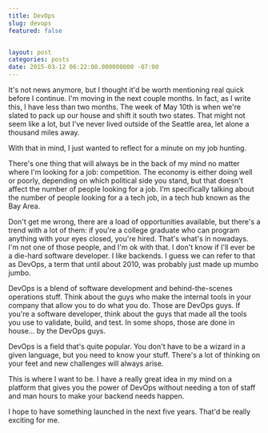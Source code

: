 ```yaml
---
title: DevOps
slug: devops
featured: false


layout: post
categories: posts
date: 2015-03-12 06:22:00.000000000 -07:00
---
```


It's not news anymore, but I thought it'd be worth mentioning real quick before I continue. I'm moving in the next couple months. In fact, as I write this, I have less than two months. The week of May 10th is when we're slated to pack up our house and shift it south two states. That might not seem like a lot, but I've never lived outside of the Seattle area, let alone a thousand miles away.

With that in mind, I just wanted to reflect for a minute on my job hunting.

There's one thing that will always be in the back of my mind no matter where I'm looking for a job: competition. The economy is either doing well or poorly, depending on which political side you stand, but that doesn't affect the number of people looking for a job. I'm specifically talking about the number of people looking for a a tech job, in a tech hub known as the Bay Area.

Don't get me wrong, there are a load of opportunities available, but there's a trend with a lot of them: if you're a college graduate who can program anything with your eyes closed, you're hired. That's what's in nowadays. I'm not one of those people, and I'm ok with that. I don't know if I'll ever be a die-hard software developer. I like backends. I guess we can refer to that as DevOps, a term that until about 2010, was probably just made up mumbo jumbo.

DevOps is a blend of software development and behind-the-scenes operations stuff. Think about the guys who make the internal tools in your company that allow you to do what you do. Those are DevOps guys. If you're a software developer, think about the guys that made all the tools you use to validate, build, and test. In some shops, those are done in house… by the DevOps guys.

DevOps is a field that's quite popular. You don't have to be a wizard in a given language, but you need to know your stuff. There's a lot of thinking on your feet and new challenges will always arise.

This is where I want to be. I have a really great idea in my mind on a platform that gives you the power of DevOps without needing a ton of staff and man hours to make your backend needs happen.

I hope to have something launched in the next five years. That'd be really exciting for me.


